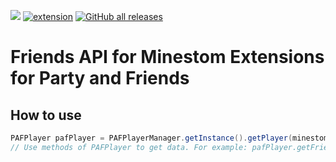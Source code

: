 [![](https://jitpack.io/v/CityWideMC/PAFMySQLMinestomAPI.svg)](https://jitpack.io/#CityWideMC/PAFMySQLMinestomAPI) [![extension](https://img.shields.io/badge/MINESTOM-EXTENSION-orange?style=for-the-badge "badge")](https://minestom.net/repository/?id=CityWideMC/PAFMySQLMinestomAPI) [<img alt="GitHub all releases" src="https://img.shields.io/github/downloads/CityWideMC/PAFMySQLMinestomAPI/total?style=for-the-badge">](https://github.com/CityWideMC/PAFMySQLMinestomAPI/releases)

# Friends API for Minestom Extensions for Party and Friends

## How to use

```java
PAFPlayer pafPlayer = PAFPlayerManager.getInstance().getPlayer(minestomPlayer.getUniqueId());
// Use methods of PAFPlayer to get data. For example: pafPlayer.getFriends();
```
